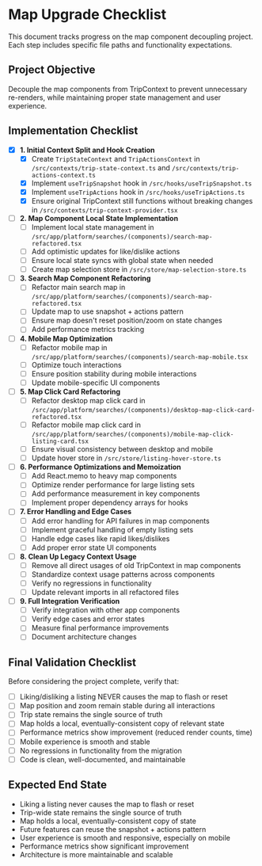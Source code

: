 # Map Upgrade Checklist

This document tracks progress on the map component decoupling project. Each step includes specific file paths and functionality expectations.

## Project Objective

Decouple the map components from TripContext to prevent unnecessary re-renders, while maintaining proper state management and user experience.

## Implementation Checklist

- [x] **1. Initial Context Split and Hook Creation**
  - [x] Create `TripStateContext` and `TripActionsContext` in `/src/contexts/trip-state-context.ts` and `/src/contexts/trip-actions-context.ts`
  - [x] Implement `useTripSnapshot` hook in `/src/hooks/useTripSnapshot.ts`
  - [x] Implement `useTripActions` hook in `/src/hooks/useTripActions.ts`
  - [x] Ensure original TripContext still functions without breaking changes in `/src/contexts/trip-context-provider.tsx`

- [ ] **2. Map Component Local State Implementation**
  - [ ] Implement local state management in `/src/app/platform/searches/(components)/search-map-refactored.tsx`
  - [ ] Add optimistic updates for like/dislike actions
  - [ ] Ensure local state syncs with global state when needed
  - [ ] Create map selection store in `/src/store/map-selection-store.ts`

- [ ] **3. Search Map Component Refactoring**
  - [ ] Refactor main search map in `/src/app/platform/searches/(components)/search-map-refactored.tsx`
  - [ ] Update map to use snapshot + actions pattern
  - [ ] Ensure map doesn't reset position/zoom on state changes
  - [ ] Add performance metrics tracking

- [ ] **4. Mobile Map Optimization**
  - [ ] Refactor mobile map in `/src/app/platform/searches/(components)/search-map-mobile.tsx`
  - [ ] Optimize touch interactions
  - [ ] Ensure position stability during mobile interactions
  - [ ] Update mobile-specific UI components

- [ ] **5. Map Click Card Refactoring**
  - [ ] Refactor desktop map click card in `/src/app/platform/searches/(components)/desktop-map-click-card-refactored.tsx`
  - [ ] Refactor mobile map click card in `/src/app/platform/searches/(components)/mobile-map-click-listing-card.tsx`
  - [ ] Ensure visual consistency between desktop and mobile
  - [ ] Update hover store in `/src/store/listing-hover-store.ts`

- [ ] **6. Performance Optimizations and Memoization**
  - [ ] Add React.memo to heavy map components
  - [ ] Optimize render performance for large listing sets
  - [ ] Add performance measurement in key components
  - [ ] Implement proper dependency arrays for hooks

- [ ] **7. Error Handling and Edge Cases**
  - [ ] Add error handling for API failures in map components
  - [ ] Implement graceful handling of empty listing sets
  - [ ] Handle edge cases like rapid likes/dislikes
  - [ ] Add proper error state UI components

- [ ] **8. Clean Up Legacy Context Usage**
  - [ ] Remove all direct usages of old TripContext in map components
  - [ ] Standardize context usage patterns across components
  - [ ] Verify no regressions in functionality
  - [ ] Update relevant imports in all refactored files

- [ ] **9. Full Integration Verification**
  - [ ] Verify integration with other app components
  - [ ] Verify edge cases and error states
  - [ ] Measure final performance improvements
  - [ ] Document architecture changes

## Final Validation Checklist

Before considering the project complete, verify that:

- [ ] Liking/disliking a listing NEVER causes the map to flash or reset
- [ ] Map position and zoom remain stable during all interactions
- [ ] Trip state remains the single source of truth
- [ ] Map holds a local, eventually-consistent copy of relevant state
- [ ] Performance metrics show improvement (reduced render counts, time)
- [ ] Mobile experience is smooth and stable
- [ ] No regressions in functionality from the migration
- [ ] Code is clean, well-documented, and maintainable

## Expected End State

- Liking a listing never causes the map to flash or reset
- Trip-wide state remains the single source of truth
- Map holds a local, eventually-consistent copy of state
- Future features can reuse the snapshot + actions pattern
- User experience is smooth and responsive, especially on mobile
- Performance metrics show significant improvement
- Architecture is more maintainable and scalable